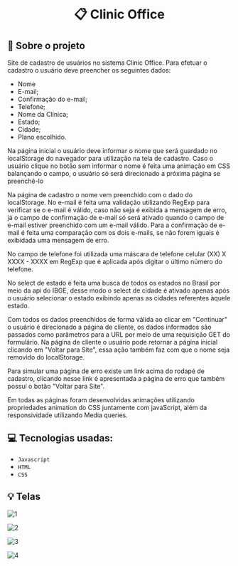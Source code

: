 <h1 align="center">
  📋 Clinic Office
</h1>


## :rocket: Sobre o projeto

Site de cadastro de usuários no sistema Clinic Office. Para efetuar o cadastro o usuário deve preencher os seguintes dados:
- Nome
- E-mail;
- Confirmação do e-mail;
- Telefone;
- Nome da Clínica;
- Estado;
- Cidade;
- Plano escolhido.

Na página inicial o usuário deve informar o nome que será guardado no localStorage do navegador para utilização na tela de cadastro. Caso o usuário clique no botão sem informar o nome é feita uma animação em CSS balançando o campo, o usuário só será direcionado a próxima página se preenchê-lo

Na página de cadastro o nome vem preenchido com o dado do localStorage. No e-mail é feita uma validação utilizando RegExp para verificar se o e-mail é válido, caso não seja é exibida a mensagem de erro, já o campo de confirmação de e-mail só será ativado quando o campo de e-mail estiver preenchido com um e-mail válido. Para a confirmação de e-mail é feita uma comparação com os dois e-mails, se não forem iguais é exibidada uma mensagem de erro.

No campo de telefone foi utilizada uma máscara de telefone celular (XX) X XXXX - XXXX em RegExp que é aplicada após digitar o último número do telefone.

No select de estado é feita uma busca de todos os estados no Brasil por meio da api do IBGE, desse modo o select de cidade é ativado apenas após o usuário selecionar o estado exibindo apenas as cidades referentes àquele estado.

Com todos os dados preenchidos de forma válida ao clicar em "Continuar" o usuário é direcionado a página de cliente, os dados informados são passados como parâmetros para a URL por meio de uma requisição GET do formulário. Na página de cliente o usuário pode retornar a página inicial clicando em "Voltar para Site", essa ação também faz com que o nome seja removido do localStorage.

Para simular uma página de erro existe um link acima do rodapé de cadastro, clicando nesse link é apresentada a página de erro que também possuí o botão "Voltar para Site".

Em todas as páginas foram desenvolvidas animações utilizando propriedades animation do CSS juntamente com javaScript, além da responsividade utilizando Media queries.



## :computer: Tecnologias usadas:

- `Javascript`
- `HTML`
- `CSS`


## :bulb: Telas
![1](https://user-images.githubusercontent.com/23708544/91246476-4a53c980-e726-11ea-867c-c6344d7a3059.png)

![2](https://user-images.githubusercontent.com/23708544/91246482-4d4eba00-e726-11ea-80a4-423ced1b93d8.png)

![3](https://user-images.githubusercontent.com/23708544/91246492-53449b00-e726-11ea-8df7-c14dd7b5bbb0.png)

![4](https://user-images.githubusercontent.com/23708544/91246469-4758d900-e726-11ea-88d7-29c5a9d00400.png)


